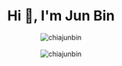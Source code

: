 <h1 align="center">Hi 👋, I'm Jun Bin</h1>

<div align = "center">
<img src="https://github-readme-stats.vercel.app/api/top-langs?username=chiajunbin&show_icons=true&theme=onedark&locale=en&layout=compact" alt="chiajunbin" />
</div>

<br>

<div align = "center">
<img src="https://github-readme-stats.vercel.app/api?username=chiajunbin&show_icons=true&theme=onedark&locale=en" alt="chiajunbin" />
</div>
